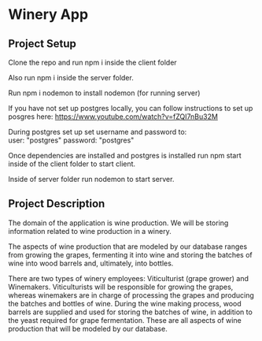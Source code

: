 # Winery App

## Project Setup

Clone the repo and run npm i inside the client folder 

Also run npm i inside the server folder. 

Run npm i nodemon to install nodemon (for running server) 

If you have not set up postgres locally, you can follow instructions to set up posgres here:  https://www.youtube.com/watch?v=fZQI7nBu32M

During postgres set up set username and password to:   
user: "postgres"
password: "postgres"

Once dependencies are installed and postgres is installed run npm start inside of the client folder to start client. 

Inside of server folder run nodemon to start server.

## Project Description

The domain of the application is wine production. We will be storing information related to wine production in a winery.

The aspects of wine production that are modeled by our database ranges from growing the grapes, fermenting it into wine and storing the batches of wine into wood barrels and, ultimately, into bottles.

There are two types of winery employees: Viticulturist (grape grower) and Winemakers. Viticulturists will be responsible for growing the grapes, whereas winemakers are in charge of processing the grapes and producing the batches and bottles of wine. During the wine making process, wood barrels are supplied and used for storing the batches of wine, in addition to the yeast required for grape fermentation. These are all aspects of wine production that will be modeled by our database.
